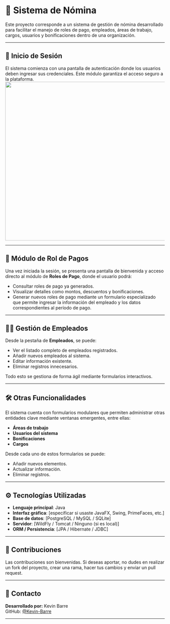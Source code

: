 # 💼 Sistema de Nómina

Este proyecto corresponde a un sistema de gestión de nómina desarrollado para facilitar el manejo de roles de pago, empleados, áreas de trabajo, cargos, usuarios y bonificaciones dentro de una organización.

---

## 🔐 Inicio de Sesión

El sistema comienza con una pantalla de autenticación donde los usuarios deben ingresar sus credenciales. Este módulo garantiza el acceso seguro a la plataforma.
<img src="https://github.com/user-attachments/assets/5dcb53ae-0ea8-4477-95d2-21434eca0659" width="900" height="500">

---

## 🧾 Módulo de Rol de Pagos

Una vez iniciada la sesión, se presenta una pantalla de bienvenida y acceso directo al módulo de **Roles de Pago**, donde el usuario podrá:

- Consultar roles de pago ya generados.
- Visualizar detalles como montos, descuentos y bonificaciones.
- Generar nuevos roles de pago mediante un formulario especializado que permite ingresar la información del empleado y los datos correspondientes al período de pago.

---

## 👨‍💼 Gestión de Empleados

Desde la pestaña de **Empleados**, se puede:

- Ver el listado completo de empleados registrados.
- Añadir nuevos empleados al sistema.
- Editar información existente.
- Eliminar registros innecesarios.

Todo esto se gestiona de forma ágil mediante formularios interactivos.

---

## 🛠 Otras Funcionalidades

El sistema cuenta con formularios modulares que permiten administrar otras entidades clave mediante ventanas emergentes, entre ellas:

- **Áreas de trabajo**  
- **Usuarios del sistema**  
- **Bonificaciones**  
- **Cargos**

Desde cada uno de estos formularios se puede:

- Añadir nuevos elementos.
- Actualizar información.
- Eliminar registros.

---

## ⚙️ Tecnologías Utilizadas

- **Lenguaje principal**: Java
- **Interfaz gráfica**: [especificar si usaste JavaFX, Swing, PrimeFaces, etc.]
- **Base de datos**: [PostgreSQL / MySQL / SQLite]
- **Servidor**: [WildFly / Tomcat / Ninguno (si es local)]
- **ORM / Persistencia**: [JPA / Hibernate / JDBC]

---


## 🤝 Contribuciones

Las contribuciones son bienvenidas. Si deseas aportar, no dudes en realizar un fork del proyecto, crear una rama, hacer tus cambios y enviar un pull request.

---

## 📩 Contacto

**Desarrollado por:** Kevin Barre  
GitHub: [@Kevin-Barre](https://github.com/Kevin-Barre)

---

